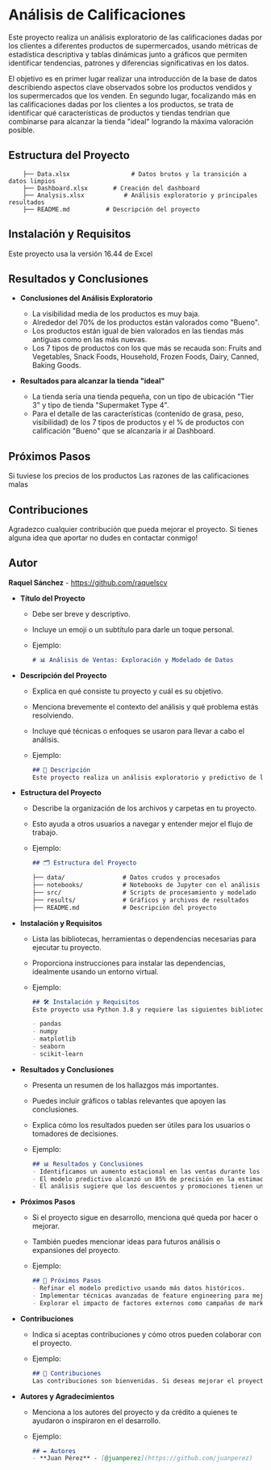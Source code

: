 # Análisis de Calificaciones
Este proyecto realiza un análisis exploratorio de las calificaciones dadas por los clientes a diferentes productos de supermercados, usando métricas de estadística descriptiva y tablas dinámicas junto a gráficos que permiten identificar tendencias, patrones y diferencias significativas en los datos. 

El objetivo es en primer lugar realizar una introducción de la base de datos describiendo aspectos clave observados sobre los productos vendidos y los supermercados que los venden. En segundo lugar, focalizando más en las calificaciones dadas por los clientes a los productos, se trata de identificar qué características de productos y tiendas tendrían que combinarse para alcanzar la tienda "ideal" logrando la máxima valoración posible.

## Estructura del Proyecto

        ├── Data.xlsx                 # Datos brutos y la transición a datos limpios
        ├── Dashboard.xlsx       # Creación del dashboard
        ├── Analysis.xlsx           # Análisis exploratorio y principales resultados
        ├── README.md          # Descripción del proyecto

## Instalación y Requisitos
Este proyecto usa la versión 16.44 de Excel 

## Resultados y Conclusiones
- **Conclusiones del Análisis Exploratorio**

    - La visibilidad media de los productos es muy baja.
    - Alrededor del 70% de los productos están valorados como "Bueno".
    - Los productos están igual de bien valorados en las tiendas más antiguas como en las más nuevas.
    - Los 7 tipos de productos con los que más se recauda son: Fruits and Vegetables, Snack Foods, Household, Frozen Foods, Dairy, Canned, Baking Goods. 

- **Resultados para alcanzar la tienda "ideal"**

    - La tienda sería una tienda pequeña, con un tipo de ubicación "Tier 3" y tipo de tienda "Supermaket Type 4". 
    - Para el detalle de las características (contenido de grasa, peso, visibilidad) de los 7 tipos de productos y el % de productos con calificación "Bueno" que se alcanzaría ir al Dashboard.

## Próximos Pasos

Si tuviese los precios de los productos 
Las razones de las calificaciones malas

## Contribuciones
Agradezco cualquier contribución que pueda mejorar el proyecto. Si tienes alguna idea que aportar no dudes en contactar conmigo!

## Autor 
**Raquel Sánchez** - https://github.com/raquelscv 






- **Título del Proyecto**

    - Debe ser breve y descriptivo.

    - Incluye un emoji o un subtítulo para darle un toque personal.

    - Ejemplo:

        ```markdown
        # 📊 Análisis de Ventas: Exploración y Modelado de Datos
        ```

- **Descripción del Proyecto**

   - Explica en qué consiste tu proyecto y cuál es su objetivo.

   - Menciona brevemente el contexto del análisis y qué problema estás resolviendo.

   - Incluye qué técnicas o enfoques se usaron para llevar a cabo el análisis.

   - Ejemplo:

        ```markdown
        ## 📖 Descripción
        Este proyecto realiza un análisis exploratorio y predictivo de las ventas de una empresa minorista. El objetivo es identificar tendencias, patrones y realizar predicciones basadas en datos históricos usando técnicas de modelado estadístico y *machine learning*.

- **Estructura del Proyecto**

   - Describe la organización de los archivos y carpetas en tu proyecto.

   - Esto ayuda a otros usuarios a navegar y entender mejor el flujo de trabajo.

   - Ejemplo:

        ```markdown
        ## 🗂️ Estructura del Proyecto

        ├── data/                # Datos crudos y procesados
        ├── notebooks/           # Notebooks de Jupyter con el análisis
        ├── src/                 # Scripts de procesamiento y modelado
        ├── results/             # Gráficos y archivos de resultados
        ├── README.md            # Descripción del proyecto
        ```

- **Instalación y Requisitos**

   - Lista las bibliotecas, herramientas o dependencias necesarias para ejecutar tu proyecto.

   - Proporciona instrucciones para instalar las dependencias, idealmente usando un entorno virtual.    

   - Ejemplo:
        ```markdown
        ## 🛠️ Instalación y Requisitos
        Este proyecto usa Python 3.8 y requiere las siguientes bibliotecas:

        - pandas
        - numpy
        - matplotlib
        - seaborn
        - scikit-learn
        ```


- **Resultados y Conclusiones**

   - Presenta un resumen de los hallazgos más importantes.

   - Puedes incluir gráficos o tablas relevantes que apoyen las conclusiones.

   - Explica cómo los resultados pueden ser útiles para los usuarios o tomadores de decisiones.

   - Ejemplo:

        ```markdown
        ## 📊 Resultados y Conclusiones
        - Identificamos un aumento estacional en las ventas durante los meses de noviembre y diciembre.
        - El modelo predictivo alcanzó un 85% de precisión en la estimación de ventas futuras.
        - El análisis sugiere que los descuentos y promociones tienen un impacto directo en el comportamiento de compra de los clientes.
        ```

- **Próximos Pasos**

   - Si el proyecto sigue en desarrollo, menciona qué queda por hacer o mejorar.

   - También puedes mencionar ideas para futuros análisis o expansiones del proyecto.

    - Ejemplo:

        ```markdown
        ## 🔄 Próximos Pasos
        - Refinar el modelo predictivo usando más datos históricos.
        - Implementar técnicas avanzadas de feature engineering para mejorar la precisión.
        - Explorar el impacto de factores externos como campañas de marketing y eventos en las ventas.
        ```

- **Contribuciones**

   - Indica si aceptas contribuciones y cómo otros pueden colaborar con el proyecto.

   - Ejemplo:

        ```markdown
        ## 🤝 Contribuciones
        Las contribuciones son bienvenidas. Si deseas mejorar el proyecto, por favor abre un pull request o una issue.
        ```



- **Autores y Agradecimientos**

   - Menciona a los autores del proyecto y da crédito a quienes te ayudaron o inspiraron en el desarrollo.

   - Ejemplo:

        ```markdown
        ## ✒️ Autores
        - **Juan Pérez** - [@juanperez](https://github.com/juanperez)
        ```